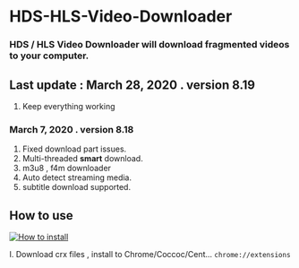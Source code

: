 # HDS-HLS-Video-Downloader
### HDS / HLS Video Downloader will download fragmented videos to your computer.
## Last update : March 28, 2020 . version 8.19
1. Keep everything working 
### March 7, 2020 . version 8.18
1. Fixed download part issues.
2. Multi-threaded **smart** download.
3. m3u8 , f4m downloader
4. Auto detect streaming media.
5. subtitle download supported.
## How to use

<p align="center">

[![How to install](https://i.imgur.com/Nf69NSQ.png)](https://vidapi.github.io/?uri=raw.githubusercontent.com/684102/HDS-HLS-Video-Downloader/master/how_to_install.mp4&size=1080&autoplay=true "How to install")

</p>

I. Download crx files , install to Chrome/Coccoc/Cent...  ``chrome://extensions`` 


